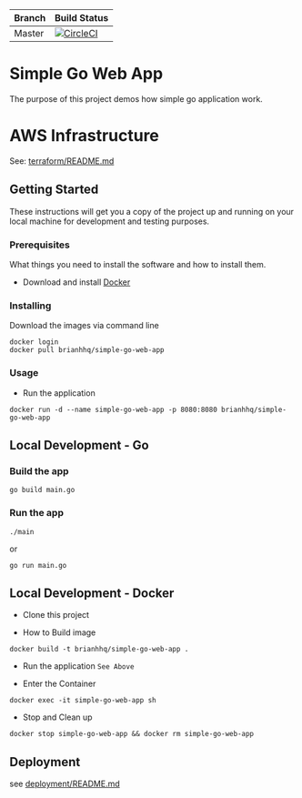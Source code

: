 Branch|Build Status
--------|--------------
Master|[![CircleCI](https://circleci.com/gh/brianhhq/simple-go-web-app.svg?style=svg)](https://circleci.com/gh/brianhhq/simple-go-web-app)

# Simple Go Web App
The purpose of this project demos how simple go application work.

# AWS Infrastructure
See: [terraform/README.md](terraform/README.md)

## Getting Started

These instructions will get you a copy of the project up and running on your local machine for development and testing purposes. 

### Prerequisites

What things you need to install the software and how to install them.
* Download and install [Docker](https://www.docker.com/get-started)

### Installing

Download the images via command line

```
docker login
docker pull brianhhq/simple-go-web-app
```

### Usage

* Run the application
```         
docker run -d --name simple-go-web-app -p 8080:8080 brianhhq/simple-go-web-app
```


## Local Development - Go
### Build the app
```
go build main.go
```
### Run the app
```
./main
```
or 
```
go run main.go
```

## Local Development - Docker

* Clone this project

* How to Build image
```
docker build -t brianhhq/simple-go-web-app .
```

* Run the application `See Above`

* Enter the Container
```
docker exec -it simple-go-web-app sh
```

* Stop and Clean up
```
docker stop simple-go-web-app && docker rm simple-go-web-app
```

## Deployment
see [deployment/README.md](deployment/README.md)

